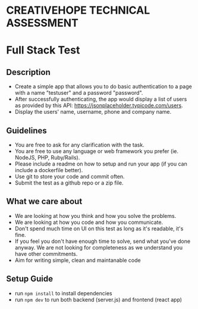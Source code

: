 # CREATIVEHOPE TECHNICAL ASSESSMENT

# Full Stack Test 

## Description

- Create a simple app that allows you to do basic authentication to a page with a name "testuser" and a password "password".
- After successfully authenticating, the app would display a list of users as provided by this API: https://jsonplaceholder.typicode.com/users.
- Display the users' name, username, phone and company name.

## Guidelines

- You are free to ask for any clarification with the task.
- You are free to use any language or web framework you prefer (ie. NodeJS, PHP, Ruby/Rails).
- Please include a readme on how to setup and run your app (if you can include a dockerfile better).
- Use git to store your code and commit often.
- Submit the test as a github repo or a zip file.

## What we care about
- We are looking at how you think and how you solve the problems.
- We are looking at how you code and how you communicate.
- Don't spend much time on UI on this test as long as it's readable, it's fine.
- If you feel you don't have enough time to solve, send what you've done anyway. We are not looking for
completeness as we understand you have other commitments.
- Aim for writing simple, clean and maintanable code


## Setup Guide
- run `npm install` to install dependencies
- run `npm dev` to run both backend (server.js) and frontend (react app)